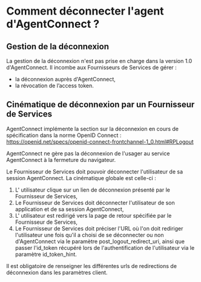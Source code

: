 # Comment déconnecter l'agent d'AgentConnect ?

## Gestion de la déconnexion

La gestion de la déconnexion n'est pas prise en charge dans la version 1.0 d'AgentConnect. Il incombe aux Fournisseurs de Services de gérer :

- la déconnexion auprès d'AgentConnect,
- la révocation de l’access token. 

## Cinématique de déconnexion par un Fournisseur de Services

AgentConnect implémente la section sur la déconnexion en cours de spécification dans la norme OpenID Connect : https://openid.net/specs/openid-connect-frontchannel-1_0.html#RPLogout

AgentConnect ne gère pas la déconnexion de l'usager au service AgentConnect à la fermeture du navigateur.

Le Fournisseur de Services doit pouvoir déconnecter l'utilisateur de sa session AgentConnect. La cinématique globale est celle-ci :

1. L' utilisateur clique sur un lien de déconnexion présenté par le Fournisseur de Services,
2. Le Fournisseur de Services doit déconnecter l'utilisateur de son application et de sa session AgentConnect,
3. L' utilisateur est redirigé vers la page de retour spécifiée par le Fournisseur de Services,
4. Le Fournisseur de Services doit préciser l'URL où l'on doit rediriger l'utilisateur une fois qu'il a choisi de se déconnecter ou non d'AgentConnect via le paramètre post_logout_redirect_uri, ainsi que passer l'id_token récupéré lors de l'authentification de l'utilisateur via le paramètre id_token_hint.

Il est obligatoire de renseigner les différentes urls de redirections de déconnexion dans les paramètres client.


